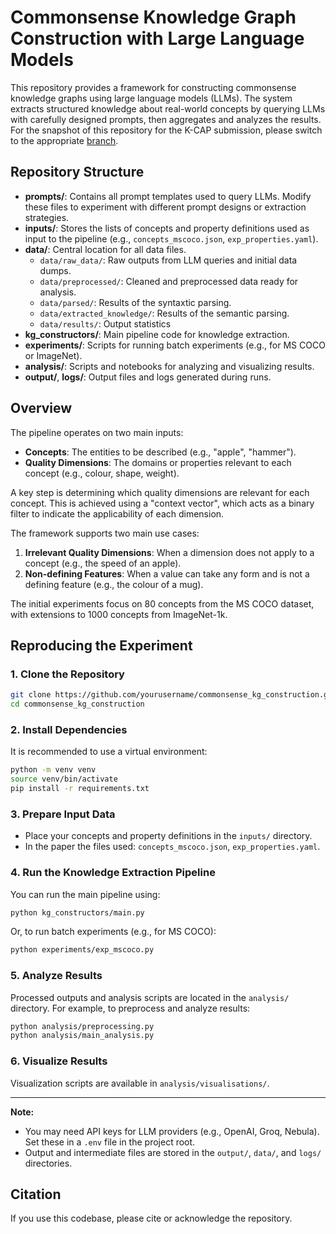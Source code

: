 # Commonsense Knowledge Graph Construction with Large Language Models

This repository provides a framework for constructing commonsense knowledge graphs using large language models (LLMs). The system extracts structured knowledge about real-world concepts by querying LLMs with carefully designed prompts, then aggregates and analyzes the results. For the snapshot of this repository for the K-CAP submission, please switch to the appropriate [branch](https://github.com/Dorteel/commonsense_kg_construction/tree/k-cap-2025?tab=readme-ov-file).

## Repository Structure

- **prompts/**: Contains all prompt templates used to query LLMs. Modify these files to experiment with different prompt designs or extraction strategies.
- **inputs/**: Stores the lists of concepts and property definitions used as input to the pipeline (e.g., `concepts_mscoco.json`, `exp_properties.yaml`).
- **data/**: Central location for all data files.
  - `data/raw_data/`: Raw outputs from LLM queries and initial data dumps.
  - `data/preprocessed/`: Cleaned and preprocessed data ready for analysis.
  - `data/parsed/`: Results of the syntaxtic parsing.
  - `data/extracted_knowledge/`: Results of the semantic parsing.
  - `data/results/`: Output statistics
- **kg_constructors/**: Main pipeline code for knowledge extraction.
- **experiments/**: Scripts for running batch experiments (e.g., for MS COCO or ImageNet).
- **analysis/**: Scripts and notebooks for analyzing and visualizing results.
- **output/**, **logs/**: Output files and logs generated during runs.

## Overview

The pipeline operates on two main inputs:
- **Concepts**: The entities to be described (e.g., "apple", "hammer").
- **Quality Dimensions**: The domains or properties relevant to each concept (e.g., colour, shape, weight).

A key step is determining which quality dimensions are relevant for each concept. This is achieved using a "context vector", which acts as a binary filter to indicate the applicability of each dimension.

The framework supports two main use cases:
1. **Irrelevant Quality Dimensions**: When a dimension does not apply to a concept (e.g., the speed of an apple).
2. **Non-defining Features**: When a value can take any form and is not a defining feature (e.g., the colour of a mug).

The initial experiments focus on 80 concepts from the MS COCO dataset, with extensions to 1000 concepts from ImageNet-1k.

## Reproducing the Experiment

### 1. Clone the Repository

```sh
git clone https://github.com/yourusername/commonsense_kg_construction.git
cd commonsense_kg_construction
```

### 2. Install Dependencies

It is recommended to use a virtual environment:

```sh
python -m venv venv
source venv/bin/activate
pip install -r requirements.txt
```

### 3. Prepare Input Data

- Place your concepts and property definitions in the `inputs/` directory.
- In the paper the files used: `concepts_mscoco.json`, `exp_properties.yaml`.

### 4. Run the Knowledge Extraction Pipeline

You can run the main pipeline using:

```sh
python kg_constructors/main.py
```

Or, to run batch experiments (e.g., for MS COCO):

```sh
python experiments/exp_mscoco.py
```

### 5. Analyze Results

Processed outputs and analysis scripts are located in the `analysis/` directory. For example, to preprocess and analyze results:

```sh
python analysis/preprocessing.py
python analysis/main_analysis.py
```

### 6. Visualize Results

Visualization scripts are available in `analysis/visualisations/`.

---

**Note:**  
- You may need API keys for LLM providers (e.g., OpenAI, Groq, Nebula). Set these in a `.env` file in the project root.
- Output and intermediate files are stored in the `output/`, `data/`, and `logs/` directories.

## Citation

If you use this codebase, please cite or acknowledge the repository.

